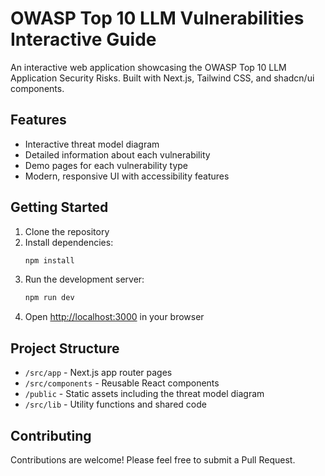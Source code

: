 # OWASP Top 10 LLM Vulnerabilities Interactive Guide

An interactive web application showcasing the OWASP Top 10 LLM Application Security Risks. Built with Next.js, Tailwind CSS, and shadcn/ui components.

## Features

- Interactive threat model diagram
- Detailed information about each vulnerability
- Demo pages for each vulnerability type
- Modern, responsive UI with accessibility features

## Getting Started

1. Clone the repository
2. Install dependencies:
   ```bash
   npm install
   ```
3. Run the development server:
   ```bash
   npm run dev
   ```
4. Open [http://localhost:3000](http://localhost:3000) in your browser

## Project Structure

- `/src/app` - Next.js app router pages
- `/src/components` - Reusable React components
- `/public` - Static assets including the threat model diagram
- `/src/lib` - Utility functions and shared code

## Contributing

Contributions are welcome! Please feel free to submit a Pull Request.
